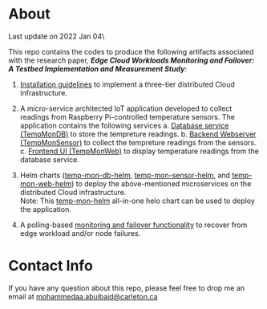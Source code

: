 # About
Last update on 2022 Jan 04\

This repo contains the codes to produce the following artifacts associated with the research paper, ***Edge Cloud Workloads Monitoring and Failover: A Testbed  Implementation and Measurement Study***: 

1. [Installation guidelines](https://github.com/MohammedAbuibaid/Stx_DCI_Failover/blob/master/Installation_Guidelines.md) to implement a three-tier distributed Cloud infrastructure. 

2. A micro-service architected IoT application developed to collect readings from Raspberry Pi-controlled temperature sensors. The application contains the following services
  a. [Database service (TempMonDB)](https://github.com/MohammedAbuibaid/Stx_DCI_Failover/tree/master/TempMonDB) to store the tempreture readings.
  b. [Backend Webserver (TempMonSensor)](https://github.com/MohammedAbuibaid/Stx_DCI_Failover/tree/master/TempMonSensor) to collect the tempreture readings from the sensors.
  c. [Frontend UI (TempMonWeb)](https://github.com/MohammedAbuibaid/Stx_DCI_Failover/tree/master/TempMonWeb) to display temperature readings from the database service.

2. Helm charts ([temp-mon-db-helm](https://github.com/MohammedAbuibaid/Stx_DCI_Failover/tree/master/temp-mon-db-helm), [temp-mon-sensor-helm](https://github.com/MohammedAbuibaid/Stx_DCI_Failover/tree/master/temp-mon-sensor-helm), and [temp-mon-web-helm](https://github.com/MohammedAbuibaid/Stx_DCI_Failover/tree/master/temp-mon-web-helm)) to deploy the above-mentioned microservices on the distributed Cloud infrastructure.\
Note: This [temp-mon-helm](https://github.com/MohammedAbuibaid/Stx_DCI_Failover/tree/master/temp-mon) all-in-one helo chart can be used to deploy the application.

3. A polling-based [monitoring and failover functionality](https://github.com/MohammedAbuibaid/Stx_DCI_Failover/blob/master/monitor.py) to recover from edge workload and/or node failures.

# Contact Info
If you have any question about this repo, please feel free to drop me an email at mohammedaa.abuibaid@carleton.ca
